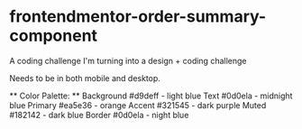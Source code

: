 # frontendmentor-order-summary-component
 A coding challenge I'm turning into a design + coding challenge

Needs to be in both mobile and desktop.

** Color Palette: **
Background #d9deff - light blue
Text #0d0ela - midnight blue
Primary #ea5e36 - orange
Accent #321545 - dark purple
Muted #182142 - dark blue
Border #0d0ela - night blue

